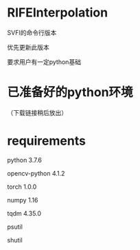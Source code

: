 # RIFEInterpolation

SVFI的命令行版本

优先更新此版本

要求用户有一定python基础

# 已准备好的python环境

（下载链接稍后放出）

# requirements

python 3.7.6

opencv-python 4.1.2

torch 1.0.0

numpy 1.16

tqdm 4.35.0

psutil

shutil
